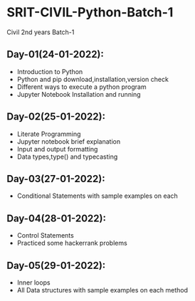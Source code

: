 # SRIT-CIVIL-Python-Batch-1
Civil 2nd years Batch-1

## Day-01(24-01-2022):
  - Introduction to Python
  - Python and pip download,installation,version check
  - Different ways to execute a python program
  - Jupyter Notebook Installation and running

## Day-02(25-01-2022):
  - Literate Programming
  - Jupyter notebook brief explanation
  - Input and output formatting
  - Data types,type() and typecasting 

## Day-03(27-01-2022):
  - Conditional Statements with sample examples on each

## Day-04(28-01-2022):
  - Control Statements
  - Practiced some hackerrank problems

## Day-05(29-01-2022):
  - Inner loops
  - All Data structures with sample examples on each method
